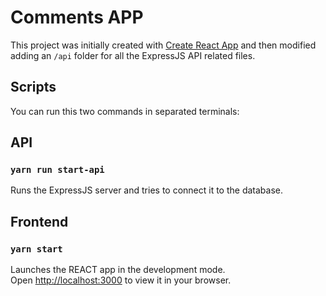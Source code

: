 # Comments APP

This project was initially created with [Create React App](https://github.com/facebook/create-react-app) and then modified adding an `/api` folder for all the ExpressJS API related files.

## Scripts

You can run this two commands in separated terminals:

## API
### `yarn run start-api`

Runs the ExpressJS server and tries to connect it to the database.

## Frontend
### `yarn start`

Launches the REACT app in the development mode.\
Open [http://localhost:3000](http://localhost:3000) to view it in your browser.
